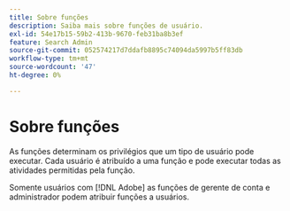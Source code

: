 ```yaml
---
title: Sobre funções
description: Saiba mais sobre funções de usuário.
exl-id: 54e17b15-59b2-413b-9670-feb31ba8b3ef
feature: Search Admin
source-git-commit: 052574217d7ddafb8895c74094da5997b5ff83db
workflow-type: tm+mt
source-wordcount: '47'
ht-degree: 0%

---
```


# Sobre funções

As funções determinam os privilégios que um tipo de usuário pode executar. Cada usuário é atribuído a uma função e pode executar todas as atividades permitidas pela função.

Somente usuários com [!DNL Adobe] as funções de gerente de conta e administrador podem atribuir funções a usuários.
